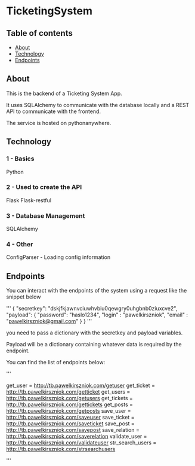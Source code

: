 # TicketingSystem

## Table of contents
* [About](#about)
* [Technology](#Technology)
* [Endpoints](#endpoints)


## About
This is the backend of a Ticketing System App. 

It uses SQLAlchemy to communicate with the database locally and a REST API to communicate with the frontend. 

The service is hosted on pythonanywhere. 

## Technology


### 1 - Basics

Python

### 2 -  Used to create the API 

Flask 
Flask-restful 

### 3 - Database Management

SQLAlchemy

### 4 - Other 

ConfigParser - Loading config information

## Endpoints

You can interact with the endpoints of the system using a request like the snippet below 

'''
{
	"secretkey": "dskjfkjawnvciuwhvbiu0qewgry0uhgbnb0ziuxcve2",
	"payload": {
		"password": "haslo1234",
		"login" : "pawelkirszniok",
	  "email" : "pawelkirszniok@gmail.com"
	}
}
'''

you need to pass a dictionary with the secretkey and payload variables. 

Payload will be a dictionary containing whatever data is required by the endpoint. 

You can find the list of endpoints below: 

'''

get_user = http://tb.pawelkirszniok.com/getuser
get_ticket = http://tb.pawelkirszniok.com/getticket
get_users = http://tb.pawelkirszniok.com/getusers
get_tickets = http://tb.pawelkirszniok.com/gettickets
get_posts = http://tb.pawelkirszniok.com/getposts
save_user = http://tb.pawelkirszniok.com/saveuser
save_ticket = http://tb.pawelkirszniok.com/saveticket
save_post = http://tb.pawelkirszniok.com/savepost
save_relation = http://tb.pawelkirszniok.com/saverelation
validate_user = http://tb.pawelkirszniok.com/validateuser
str_search_users = http://tb.pawelkirszniok.com/strsearchusers

'''
